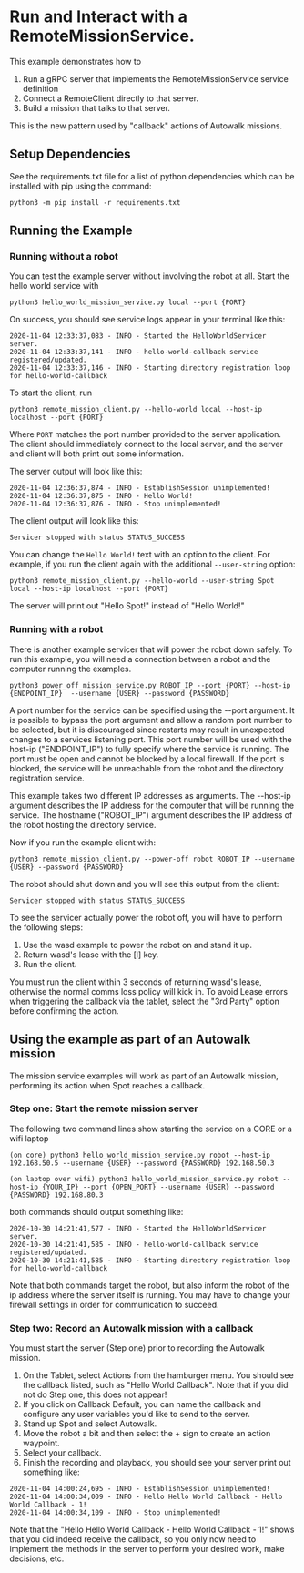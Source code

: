 <!--
Copyright (c) 2020 Boston Dynamics, Inc.  All rights reserved.

Downloading, reproducing, distributing or otherwise using the SDK Software
is subject to the terms and conditions of the Boston Dynamics Software
Development Kit License (20191101-BDSDK-SL).
-->

# Run and Interact with a RemoteMissionService.

This example demonstrates how to
1) Run a gRPC server that implements the RemoteMissionService service definition
2) Connect a RemoteClient directly to that server.
3) Build a mission that talks to that server.

This is the new pattern used by "callback" actions of Autowalk missions.

## Setup Dependencies
See the requirements.txt file for a list of python dependencies which can be installed with pip using the command:
```
python3 -m pip install -r requirements.txt
```

## Running the Example

### Running without a robot

You can test the example server without involving the robot at all. Start the hello world service with
```
python3 hello_world_mission_service.py local --port {PORT}
```

On success, you should see service logs appear in your terminal like this:
```
2020-11-04 12:33:37,083 - INFO - Started the HelloWorldServicer server.
2020-11-04 12:33:37,141 - INFO - hello-world-callback service registered/updated.
2020-11-04 12:33:37,146 - INFO - Starting directory registration loop for hello-world-callback
```
To start the client, run
```
python3 remote_mission_client.py --hello-world local --host-ip localhost --port {PORT}
```
Where `PORT` matches the port number provided to the server application. The client should immediately connect to the local server, and the server and client will both print out some information.

The server output will look like this:
```
2020-11-04 12:36:37,874 - INFO - EstablishSession unimplemented!
2020-11-04 12:36:37,875 - INFO - Hello World!
2020-11-04 12:36:37,876 - INFO - Stop unimplemented!
```
The client output will look like this:
```
Servicer stopped with status STATUS_SUCCESS
```

You can change the `Hello World!` text with an option to the client. For example, if you run the client again with the additional `--user-string` option:
```
python3 remote_mission_client.py --hello-world --user-string Spot local --host-ip localhost --port {PORT}
```
The server will print out "Hello Spot!" instead of "Hello World!"

### Running with a robot

There is another example servicer that will power the robot down safely. To run this example, you will need a connection between a robot and the computer running the examples.
```
python3 power_off_mission_service.py ROBOT_IP --port {PORT} --host-ip {ENDPOINT_IP}  --username {USER} --password {PASSWORD}
```
A port number for the service can be specified using the --port argument. It is possible to bypass the port argument and allow a random port number to be selected, but it is discouraged since restarts may result in unexpected changes to a services listening port. This port number will be used with the host-ip ("ENDPOINT_IP") to fully specify where the service is running. The port must be open and cannot be blocked by a local firewall. If the port is blocked, the service will be unreachable from the robot and the directory registration service.

This example takes two different IP addresses as arguments. The --host-ip argument describes the IP address for the computer that will be running the service. The hostname ("ROBOT_IP") argument describes the IP address of the robot hosting the directory service.

Now if you run the example client with:
```
python3 remote_mission_client.py --power-off robot ROBOT_IP --username {USER} --password {PASSWORD}
```

The robot should shut down and you will see this output from the client:
```
Servicer stopped with status STATUS_SUCCESS
```

To see the servicer actually power the robot off, you will have to perform the following steps:
1) Use the wasd example to power the robot on and stand it up.
2) Return wasd's lease with the [l] key.
3) Run the client.

You must run the client within 3 seconds of returning wasd's lease, otherwise the normal comms loss policy will kick in. To avoid Lease errors when triggering the callback via the tablet, select the "3rd Party" option before confirming the action.

## Using the example as part of an Autowalk mission

The mission service examples will work as part of an Autowalk mission, performing its action when Spot reaches a callback.

### Step one: Start the remote mission server

The following two command lines show starting the service on a CORE or a wifi laptop

```
(on core) python3 hello_world_mission_service.py robot --host-ip 192.168.50.5 --username {USER} --password {PASSWORD} 192.168.50.3

(on laptop over wifi) python3 hello_world_mission_service.py robot --host-ip {YOUR_IP} --port {OPEN_PORT} --username {USER} --password {PASSWORD} 192.168.80.3
```
both commands should output something like:

```
2020-10-30 14:21:41,577 - INFO - Started the HelloWorldServicer server.
2020-10-30 14:21:41,585 - INFO - hello-world-callback service registered/updated.
2020-10-30 14:21:41,585 - INFO - Starting directory registration loop for hello-world-callback
```

Note that both commands target the robot, but also inform the robot of the ip address where the server itself is running.  You may have to change your firewall settings in order for communication to succeed.

### Step two: Record an Autowalk mission with a callback

You must start the server (Step one) prior to recording the Autowalk mission.

1. On the Tablet, select Actions from the hamburger menu.  You should see the callback listed, such as "Hello World Callback".  Note that if you did not do Step one, this does not appear!
2. If you click on Callback Default, you can name the callback and configure any user variables you'd like to send to the server.
3. Stand up Spot and select Autowalk.
4. Move the robot a bit and then select the + sign to create an action waypoint.
5. Select your callback.
6. Finish the recording and playback, you should see your server print out something like:
```
2020-11-04 14:00:24,695 - INFO - EstablishSession unimplemented!
2020-11-04 14:00:34,009 - INFO - Hello Hello World Callback - Hello World Callback - 1!
2020-11-04 14:00:34,109 - INFO - Stop unimplemented!
```

Note that the "Hello Hello World Callback - Hello World Callback - 1!" shows that you did indeed receive the callback, so you only now need to implement the methods in the server to perform your desired work, make decisions, etc.
